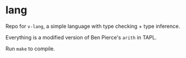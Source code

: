 # lang

Repo for `v-lang`, a simple language with type checking + type inference. 

Everything is a modified version of Ben Pierce's `arith` in TAPL.  

Run `make` to compile.

